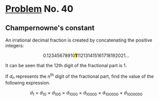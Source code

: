 # [Problem](https://projecteuler.net/problem=40) No. 40

## Champernowne's constant

An irrational decimal fraction is created by concatenating the positive integers:

<div align="center">
0.12345678910<b><mark>1</mark></b>112131415161718192021...
</div>

It can be seen that the 12th digit of the fractional part is 1.

If <var>d</var><sub><var>n</var></sub> represents the <var>n</var><sup>th</sup> digit of the fractional part, find the value of the following expression.

<div align="center">
<var>d</var><sub>1</sub> × <var>d</var><sub>10</sub> × <var>d</var><sub>100</sub> × <var>d</var><sub>1000</sub> × <var>d</var><sub>10000</sub> × <var>d</var><sub>100000</sub> × <var>d</var><sub>1000000</sub>
</div>
